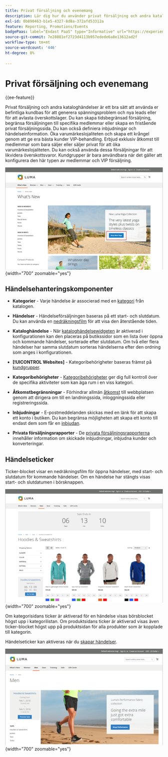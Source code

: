 ```yaml
---
title: Privat försäljning och evenemang
description: Lär dig hur du använder privat försäljning och andra kataloghändelser för att öka försäljningen till din befintliga kundbas och generera spänningsproblem och nya leads.
exl-id: 0b890463-b1e5-4327-8d8a-372afd53312a
feature: Reporting, Promotions/Events
badgePaas: label="Endast PaaS" type="Informative" url="https://experienceleague.adobe.com/sv/docs/commerce/user-guides/product-solutions" tooltip="Gäller endast Adobe Commerce i molnprojekt (Adobe-hanterad PaaS-infrastruktur) och lokala projekt."
source-git-commit: 7e28081ef2723d4113b957edede6a8e13612ad2f
workflow-type: tm+mt
source-wordcount: '446'
ht-degree: 0%

---
```


# Privat försäljning och evenemang

{{ee-feature}}

Privat försäljning och andra kataloghändelser är ett bra sätt att använda er befintliga kundbas för att generera spänningsproblem och nya leads eller för att avlasta överskottslager. Du kan skapa tidsbegränsad försäljning, begränsa försäljningen till specifika medlemmar eller skapa en fristående privat försäljningssida. Du kan också definiera inbjudningar och händelseinformation. Öka varumärkeslojaliteten och skapa ett krångel genom att ge era bästa kunder VIP-behandling. Erbjud exklusiv åtkomst till medlemmar som bara säljer eller säljer privat för att öka varumärkeslojaliteten. Du kan också använda dessa försäljningar för att likvidera överskottsvaror. Kundgrupper är bara användbara när det gäller att konfigurera den här typen av medlemmar och VIP försäljning.

![Exempelarkiv - händelse på startsida](./assets/storefront-event-home-page.png){width="700" zoomable="yes"}

## Händelsehanteringskomponenter

- **Kategorier** - Varje händelse är associerad med en [kategori](../catalog/category-create.md) från katalogen.

- **Händelser** - Händelseförsäljningen baseras på ett start- och slutdatum. Du kan använda en [nedräkningsfilm](#event-ticker) för att visa den återstående tiden.

- **Kataloghändelse** - När [kataloghändelsewidgeten](../content-design/widget-event-carousel.md) är aktiverad i konfigurationen kan den placeras på butikssidor som en lista över öppna och kommande händelser, sorterade efter slutdatum. Om två eller flera händelser har samma slutdatum sorteras händelserna efter den ordning som anges i konfigurationen.

- **[!UICONTROL Websites]** - Kategoribehörigheter baseras främst på [kundgrupper](../customers/customer-groups.md).

- **Kategoribehörigheter** - [Kategoribehörigheter](../catalog/category-permissions.md) ger dig full kontroll över de specifika aktiviteter som kan äga rum i en viss kategori.

- **Åtkomstbegränsningar** - Förhindrar allmän [åtkomst](event-configure.md#restrict-access) till webbplatsen genom att dirigera om till en landningssida, inloggningssida eller registreringssida.

- **Inbjudningar** - E-postmeddelanden skickas med en länk för att skapa ett konto i butiken. Du kan begränsa möjligheten att skapa ett konto till endast dem som får en [inbjudan](invitations.md).

- **Privata försäljningsrapporter** - De [privata försäljningsrapporterna](../getting-started/private-sales-reports.md) innehåller information om skickade inbjudningar, inbjudna kunder och konverteringar.

## Händelseticker

Ticker-blocket visar en nedräkningsfilm för öppna händelser, med start- och slutdatum för kommande händelser. Om en händelse har stängts visas start- och slutdatumen i börsknappen.

![Exempelarkiv - händelseljud](./assets/storefront-event-ticker-carousel.png){width="700" zoomable="yes"}

Om kategorisidans ticker är aktiverad för en händelse visas börsblocket högst upp i kategorilistan. Om produktsidans ticker är aktiverad visas även ticker-blocket högst upp på produktsidan för alla produkter som är kopplade till kategorin.

Händelseticker kan aktiveras när du [skapar händelser](event-create.md).

![Exempelarkiv - sidopanel för händelse](./assets/storefront-event-sidebar.png){width="700" zoomable="yes"}
